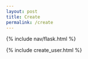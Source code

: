 ```yaml
---
layout: post
title: Create
permalink: /create
---
```



{% include nav/flask.html %}


{% include create_user.html %}